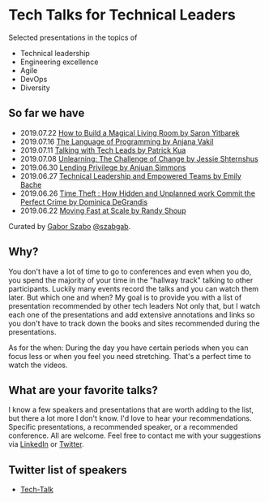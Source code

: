 # Tech Talks for Technical Leaders

Selected presentations in the topics of

* Technical leadership
* Engineering excellence
* Agile
* DevOps
* Diversity

## So far we have

* 2019.07.22 [How to Build a Magical Living Room by Saron Yitbarek](how-to-build-a-magical-living-room)
* 2019.07.16 [The Language of Programming by Anjana Vakil](the-language-of-programming)
* 2019.07.11 [Talking with Tech Leads by Patrick Kua](talking-with-tech-leads)
* 2019.07.08 [Unlearning: The Challenge of Change by Jessie Shternshus](unlearning-the-challenge-of-change)
* 2019.06.30 [Lending Privilege by Anjuan Simmons](lending-privilege)
* 2019.06.27 [Technical Leadership and Empowered Teams by Emily Bache](technical-leadership-and-empowered-teams)
* 2019.06.26 [Time Theft : How Hidden and Unplanned work Commit the Perfect Crime by Dominica DeGrandis](time-theft)
* 2019.06.22 [Moving Fast at Scale by Randy Shoup](moving-fast-at-scale)

Curated by [Gabor Szabo](https://www.linkedin.com/in/szabgab) [@szabgab](https://twitter.com/szabgab).

## Why?

You don't have a lot of time to go to conferences and even when you do, you spend the majority of your time in the
"hallway track" talking to other participants. Luckily many events record the talks and you can watch them later.
But which one and when? My goal is to provide you with a list of presentation recommended by other tech leaders
Not only that, but I watch each one of the presentations and add extensive annotations and links so you don't
have to track down the books and sites recommended during the presentations.

As for the when: During the day you have certain periods when you can focus less or when you feel you need
stretching. That's a perfect time to watch the videos.


## What are your favorite talks?

I know a few speakers and presentations that are worth adding to the list, but there a lot more I don't know.
I'd love to hear your recommendations. Specific presentations, a recommended speaker, or a recommended conference.
All are welcome. Feel free to contact me with your suggestions via [LinkedIn](https://www.linkedin.com/in/szabgab) or [Twitter](https://twitter.com/szabgab).


## Twitter list of speakers

* [Tech-Talk](https://twitter.com/szabgab/lists/tech-talks)
